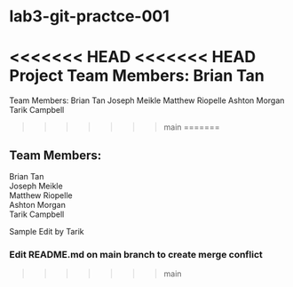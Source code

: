 # lab3-git-practce-001
<<<<<<< HEAD
<<<<<<< HEAD
Project Team Members: Brian Tan
=======
Team Members:
Brian Tan
Joseph Meikle
Matthew Riopelle
Ashton Morgan
Tarik Campbell
>>>>>>> main
=======
## Team Members:  
Brian Tan  
Joseph Meikle  
Matthew Riopelle  
Ashton Morgan  
Tarik Campbell  

Sample Edit by Tarik
### Edit README.md on main branch to create merge conflict
>>>>>>> main
